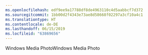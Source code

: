 ```yaml
---
ms.openlocfilehash: edf9ee9a17788df8de4963110c4d5aabbcf7d372
ms.sourcegitcommit: 1bb00d2f4343e73ae8d58668f02297a3cf10a4c1
ms.translationtype: HT
ms.contentlocale: de-DE
ms.lasthandoff: 06/15/2019
ms.locfileid: "63869656"
---
```

<span data-ttu-id="d3f92-101">Windows Media Photo</span><span class="sxs-lookup"><span data-stu-id="d3f92-101">Windows Media Photo</span></span>